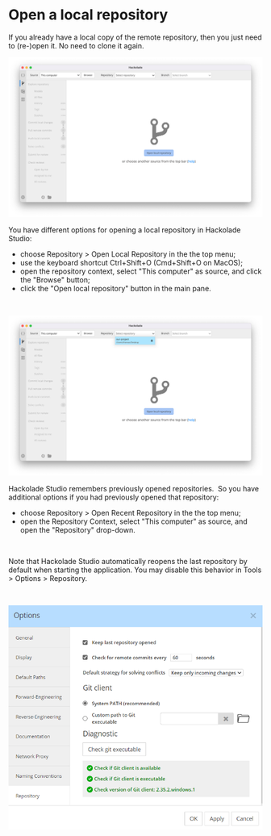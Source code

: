 # Open a local repository

If you already have a local copy of the remote repository, then you just need to (re-)open it. No need to clone it again.

![Image](<lib/Workgroup%20open.png>)

You have different options for opening a local repository in Hackolade Studio:

* choose Repository \> Open Local Repository in the the top menu;
* use the keyboard shortcut Ctrl+Shift+O (Cmd+Shift+O on MacOS);
* open the repository context, select "This computer" as source, and click the "Browse" button;
* click the "Open local repository" button in the main pane.

&nbsp;

![Image](<lib/Workgroup%20open%20recent.png>)

Hackolade Studio remembers previously opened repositories.&nbsp; So you have additional options if you had previously opened that repository:

* choose Repository \> Open Recent Repository in the the top menu;
* open the Repository Context, select "This computer" as source, and open the "Repository" drop-down.&nbsp;

&nbsp;

Note that Hackolade Studio automatically reopens the last repository by default when starting the application. You may disable this behavior in Tools \> Options \> Repository.

&nbsp;

![Image](<lib/Workgroup%20tools%20options%20repository.png>)
